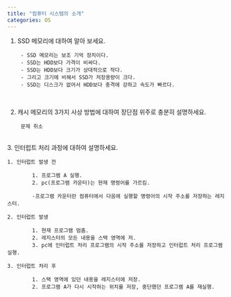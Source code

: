```yaml
---
title: "컴퓨터 시스템의 소개"
categories: OS
---
```

1. SSD 메모리에 대하여 알아 보세요.

        - SSD 메모리는 보조 기억 장치이다.
        - SSD는 HDD보다 가격이 비싸다.
        - SSD는 HDD보다 크기가 상대적으로 작다.
        - 그리고 크기에 비해서 SSD가 저장용량이 크다.
        - SSD는 디스크가 없어서 HDD보다 충격에 강하고 속도가 빠르다.
<br/>

2. 캐시 메모리의 3가지 사상 방법에 대하여 장단점 위주로 충분히 설명하세요.

        문제 취소
<br/>
3. 인터럽트 처리 과정에 대하여 설명하세요.

	1. 인터럽트 발생 전
	
			1. 프로그램 A 실행.
			2. pc(프로그램 카운터)는 현재 명령어를 가르킴.
			
			-프로그램 카운터란 컴퓨터에서 다음에 실행할 명령어의 시작 주소를 저장하는 레지스터.
	
	2. 인터럽트 발생

			1. 현재 프로그램 멈춤.
			2. 레지스터의 모든 내용을 스택 영역에 저.
			3. pc에 인터럽트 처리 프로그램의 시작 주소를 저장하고 인터럽트 처리 프로그램 실행.

	3. 인터럽트 처리 후

			1. 스택 영역에 있던 내용을 레지스터에 저장.
			2. 프로그램 A가 다시 시작하는 위치를 저장, 중단했던 프로그램 A를 재실행.
